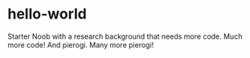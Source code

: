 # hello-world
Starter
Noob with a research background that needs more code. Much more code! And pierogi. Many more pierogi!
